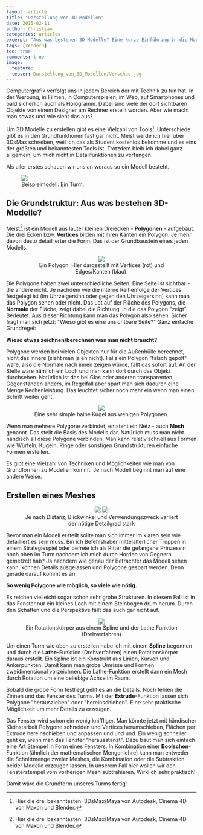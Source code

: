 ```yaml
---
layout: article
title: "Darstellung von 3D-Modellen"
date: 2015-02-11
author: Christian
categories: articles
excerpt: "Aus was bestehen 3D-Modelle? Eine kurze Einführung in die Modellierung."
tags: [rendern]
toc: true
comments: true
image:
  feature: 
  teaser: Darstellung_von_3D_Modellen/Vorschau.jpg
---
```


Computergrafik verfolgt uns in jedem Bereich der mit Technik zu tun hat. In der Werbung, in Filmen, in Computerspielen, im Web, auf Smartphones und bald sicherlich auch als Hologramm. Dabei sind viele der dort sichtbaren Objekte von einem Designer am Rechner erstellt worden. Aber wie macht man sowas und wie sieht das aus?

Um 3D Modelle zu erstellen gibt es eine Vielzahl von Tools[^footnote]. Unterschiede gibt es in den Grundfunktionen fast gar nicht. Meist werde ich hier über 3DsMax schreiben, weil ich das als Student kostenlos bekomme und es eins der größten und bekanntesten Tools ist.
Trotzdem bleib ich dabei ganz allgemein, um mich nicht in Detailfunktionen zu verfangen.

[^footnote]: Hier die drei bekanntesten: 3DsMax/Maya von Autodesk, Cinema 4D von Maxon und Blender.

Als aller erstes schauen wir uns an woraus so ein Modell besteht.

<figure>
	<img src="{{ site.url }}/images/Darstellung_von_3D_Modellen/stone_and_displ_and_ao.jpg">
	<figcaption>Beispielmodell: Ein Turm.
	</figcaption>
</figure>


## **Die Grundstruktur**: Aus was bestehen 3D-Modelle?

Meist[^footnote] ist ein Modell aus lauter kleinen Dreiecken - **Polygonen** - aufgebaut. Die drei Ecken bzw. **Vertices** bilden mit ihren Kanten ein Polygon. Je mehr davon desto detaillierter die Form. Das ist der Grundbaustein eines jeden Modells.
<!--{: .notice-info}-->

[^footnote]: Es gibt auch voxelbasiertes Rendern, worüber ich vielleicht ein andermal schreibe...

<figure style="text-align: center">
	<img src="{{ site.url }}/images/Darstellung_von_3D_Modellen/polygon.gif">
	<figcaption>Ein Polygon.
	Hier dargestellt mit Vertices (rot) und Edges/Kanten (blau).
	</figcaption>
</figure>

Die Polygone haben zwei unterschiedliche Seiten. Eine Seite ist sichtbar - die andere nicht. Je nachdem wie die interne Reihenfolge der Vertices festgelegt ist (im Uhrzeigersinn oder gegen den Uhrzeigersinn) kann man das Polygon sehen oder nicht. Das Lot auf der Fläche des Polygons, die **Normale** der Fläche, zeigt dabei die Richtung, in die das Polygon "zeigt". Bedeutet: Aus dieser Richtung kann man das Polygon also sehen.
Sicher fragt man sich jetzt: "Wieso gibt es eine unsichtbare Seite?" Ganz einfache Grundregel: 

**Wieso etwas zeichnen/berechnen was man nicht braucht?**
<!--{: .notice-info}-->

Polygone werden bei vielen Objekten nur für die Außenhülle berechnet, nicht das innere (sieht man ja eh nicht). Falls ein Polygon "falsch gepolt" wäre, also die Normale nach innen zeigen würde, fällt das sofort auf. An der Stelle wäre nämlich ein Loch und man kann dort durch das Objekt durchsehen. Natürlich ist das bei Glas oder anderen transparenten Gegenständen anders, im Regelfall aber spart man sich dadurch eine Menge Rechenleistung. Das leuchtet sicher noch mehr ein wenn man einen Schritt weiter geht.

<figure style="text-align: center">
	<img src="{{ site.url }}/images/Darstellung_von_3D_Modellen/hemisphere.gif">
	<figcaption>Eine sehr simple halbe Kugel aus wenigen Polygonen. 
	</figcaption>
</figure>

Wenn man mehrere Polygone verbindet, entsteht ein Netz - auch **Mesh** genannt. Das stellt die Basis des Modells dar. Natürlich muss man nicht händisch all diese Polygone verbinden. Man kann relativ schnell aus Formen wie Würfeln, Kugeln, Ringe oder sonstigen Grundstrukturen einfache Formen erstellen. 

Es gibt eine Vielzahl von Techniken und Möglichkeiten wie man von Grundformen zu Modellen kommt. Je nach Modell beginnt man auf eine andere Weise.
<!--{: .notice-info}-->


## Erstellen eines Meshes
<figure class="half" style="text-align: center">
	<img src="{{ site.url }}/images/Darstellung_von_3D_Modellen/from_below.jpg">
	<img src="{{ site.url }}/images/Darstellung_von_3D_Modellen/from_top.jpg">
	<figcaption>
		Je nach Distanz, Blickwinkel und Verwendungszweck variiert der nötige Detailgrad stark
	</figcaption>
</figure>


Bevor man ein Modell erstellt sollte man sich immer im klaren sein wie detailliert es sein muss. Bin ich Befehlshaber mittelalterlicher Truppen in einem Strategiespiel oder befreie ich als Ritter die gefangene Prinzessin hoch oben im Turm nachdem ich mich durch Horden von Gegnern gemetzelt hab? Ja nachdem wie genau der Betrachter das Modell sehen kann, können Details ausgelassen und Polygone gespart werden. Denn gerade darauf kommt es an. 

**So wenig Polygone wie möglich, so viele wie nötig.**
<!--{: .notice-info}-->

Es reichen vielleicht sogar schon sehr grobe Strukturen. In diesem Fall ist in das Fenster nur ein kleines Loch mit einem Steinbogen drum herum. Durch den Schatten und die Perspektive fällt das auch gar nicht auf.

<figure style="text-align: center">
	<img src="{{ site.url }}/images/Darstellung_von_3D_Modellen/spline_lathe.gif">
	<figcaption>
		Ein Rotationskörper aus einem Spline und der Lathe Funktion (Drehverfahren)
	</figcaption>
</figure>

Um einen Turm wie oben zu erstellen habe ich mit einem **Spline** begonnen und durch die **Lathe**-Funktion (Drehverfahren) einen Rotationskörper daraus erstellt. Ein Spline ist ein Konstrukt aus Linien, Kurven und Ankerpunkten. Damit kann man grobe Umrisse und Formen zweidimensional vorzeichnen. Die Lathe-Funktion erstellt dann ein Mesh durch Rotation um eine beliebige Achse im Raum.

Sobald die grobe Form festliegt geht es an die Details. Noch fehlen die Zinnen und das Fenster des Turms. Mit der **Extrude**-Funktion lassen sich Polygone "herausziehen" oder "hereinschieben". Eine sehr praktische Möglichkeit um mehr Details zu erzeugen. 

Das Fenster wird schon ein wenig kniffliger. Man könnte jetzt mit händischer Kleinstarbeit Polygone schneiden und Vertices herumschieben, Flächen per Extrude hereinschieben und anpassen und und und. Ein wenig schneller geht es, wenn man das Fenster "herausstanzt". Dazu baut man sich einfach eine Art Stempel in Form eines Fensters. In Kombination einer **Boolschen**-Funktion (ähnlich der mathematischen Mengenlehre) kann man entweder die Schnittmenge zweier Meshes, die Kombination oder die Subtraktion beider Modelle erzeugen lassen. In unserem Fall hier wollen wir den Fensterstempel vom vorherigen Mesh subtrahieren. Wirklich sehr praktisch!

Damit wäre die Grundform unseres Turms fertig!

<!---
## **Texturen**: Die Wandfarbe der Modelle?

## Wie "tapeziere" ich mein Modell mit meinen Texturen?

## Ins richtige Licht rücken

### Body text
-->